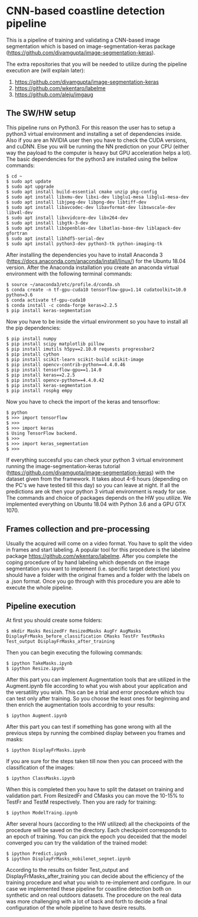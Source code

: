 # CNN-based coastline detection pipeline
This is a pipeline of training and validating a CNN-based image segmentation which is based on image-segmentation-keras package (https://github.com/divamgupta/image-segmentation-keras).

The extra repositories that you will be needed to utilize during the pipeline execution are (will explain later):
1) https://github.com/divamgupta/image-segmentation-keras
2) https://github.com/wkentaro/labelme
3) https://github.com/aleju/imgaug

## The SW/HW setup
This pipeline runs on Python3. For this reason the user has to setup a python3 virtual environment and installing a set of dependencies inside. Also if you are an NVIDIA user then you have to check the CUDA versions, and cuDNN. Else you will be running the NN prediction on your CPU (either way the payload to the computer is heavy but GPU acceleration helps a lot).
The basic dependencies for the python3 are installed using the bellow commands:
```
$ cd ~
$ sudo apt update
$ sudo apt upgrade
$ sudo apt install build-essential cmake unzip pkg-config
$ sudo apt install libxmu-dev libxi-dev libglu1-mesa libglu1-mesa-dev
$ sudo apt install libjpeg-dev libpng-dev libtiff-dev
$ sudo apt install libavcodec-dev libavformat-dev libswscale-dev libv4l-dev
$ sudo apt install libxvidcore-dev libx264-dev
$ sudo apt install libgtk-3-dev
$ sudo apt install libopenblas-dev libatlas-base-dev liblapack-dev gfortran
$ sudo apt install libhdf5-serial-dev
$ sudo apt install python3-dev python3-tk python-imaging-tk
```
After installing the dependencies you have to install Anaconda 3 (https://docs.anaconda.com/anaconda/install/linux/) for the Ubuntu 18.04 version.
After the Anaconda installation you create an anaconda virtual environment with the following terminal commands:
```
$ source ~/anaconda3/etc/profile.d/conda.sh
$ conda create -n tf-gpu-cuda10 tensorflow-gpu=1.14 cudatoolkit=10.0 python=3.6
$ conda activate tf-gpu-cuda10
$ conda install -c conda-forge keras=2.2.5
$ pip install keras-segmentation
```
Now you have to be inside the virtual environment so you have to install all the pip dependencies:
```
$ pip install numpy
$ pip install scipy matplotlib pillow
$ pip install imutils h5py==2.10.0 requests progressbar2
$ pip install cython
$ pip install scikit-learn scikit-build scikit-image
$ pip install opencv-contrib-python==4.4.0.46
$ pip install tensorflow-gpu==1.14.0
$ pip install keras==2.2.5
$ pip install opencv-python==4.4.0.42
$ pip install keras-segmentation
$ pip install rospkg empy
```
Now you have to check the import of the keras and tensorflow:
```
$ python
$ >>> import tensorflow
$ >>>
$ >>> import keras
$ Using TensorFlow backend.
$ >>>
$ >>> import keras_segmentation
$ >>>
```
If everything succesful you can check your python 3 virtual environment running the image-segmentation-keras tutorial (https://github.com/divamgupta/image-segmentation-keras) with the dataset given from the framework. It takes about 4-6 hours (depending on the PC's we have tested till this day) so you can leave at night. If all the predictions are ok then your python 3 virtual environment is ready for use.
The commands and choice of packages depends on the HW you utilize. We implemented everything on Ubuntu 18.04 with Python 3.6 and a GPU GTX 1070.

## Frames collection and pre-processing
Usually the acquired will come on a video format. You have to split the video in frames and start labeling.
A popular tool for this procedure is the labelme package https://github.com/wkentaro/labelme.
After you complete the coping procedure of by hand labeling which depends on the image segmentation you want to implement (i.e. specific target detection) you should have a folder with the original frames and a folder with the labels on a .json format.
Once you go through with this procedure you are able to execute the whole pipeline.

## Pipeline execution
At first you should create some folders:
```
$ mkdir Masks ResizedFr ResizedMasks AugFr AugMasks DisplayFrMasks_before_classification CMasks TestFr TestMasks Test_output DisplayFrMasks_after_training
```
Then you can begin executing the following commands:
```
$ ipython TakeMasks.ipynb
$ ipython Resize.ipynb
```
After this part you can implement Augmentation tools that are utilized in the Augment.ipynb file according to what you wish about your application and the versatility you wish. This can be a trial and error procedure which tou can test only after training. So you choose the least ones for beginning and then enrich the augmentation tools accordnig to your results:
```
$ ipython Augment.ipynb
```
After this part you can test if something has gone wrong with all the previous steps by running the combined display between you frames and masks:

```
$ ipython DisplayFrMasks.ipynb
```
If you are sure for the steps taken till now then you can proceed with the classification of the images:
```
$ ipython ClassMasks.ipynb
```
When this is completed then you have to split the dataset on training and validation part. From ResizedFr and CMasks you can move the 10-15% to TestFr and TestM respectively.
Then you are rady for training:
```
$ ipython ModelTraing.ipynb
```
After several hours (according to the HW utilized) all the checkpoints of the procedure will be saved on the directory. Each checkpoint corresponds to an epoch of training. You can pick the epoch you deceided that the model converged you can try the validation of the trained model:
```
$ ipython Predict.ipynb
$ ipython DisplayFrMasks_mobilenet_segnet.ipynb
```
According to the results on folder Test_output and DisplayFrMasks_after_training you can decide about the efficiency of the training procedure and what you wish to re-implement and configure.
In our case we implemented these pipeline for coastline detection both on synthetic and on real outdoors datasets. The procedure on the real data was more challenging with a lot of back and forth to decide a final configuration of the whole pipeline to have desire results.
